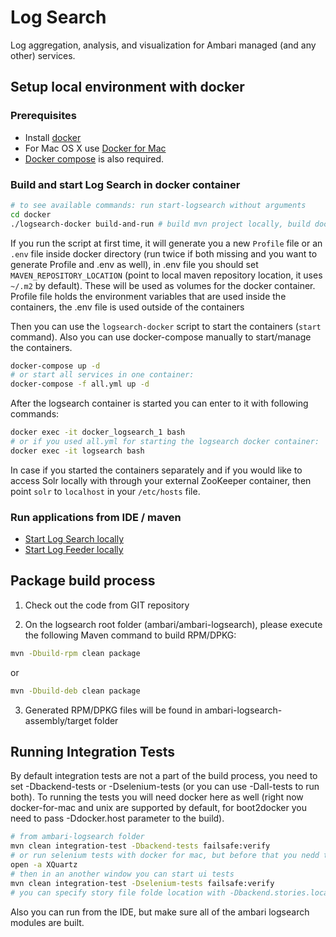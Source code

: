 # Log Search

Log aggregation, analysis, and visualization for Ambari managed (and any other) services.

## Setup local environment with docker

### Prerequisites

- Install [docker](https://docs.docker.com/)
- For Mac OS X use [Docker for Mac](https://docs.docker.com/docker-for-mac/)
- [Docker compose](https://docs.docker.com/compose/) is also required.

### Build and start Log Search in docker container
```bash
# to see available commands: run start-logsearch without arguments
cd docker
./logsearch-docker build-and-run # build mvn project locally, build docker image, start containers
```
If you run the script at first time, it will generate you a new `Profile` file or an `.env` file inside docker directory (run twice if both missing and you want to generate Profile and .env as well), in .env file you should set `MAVEN_REPOSITORY_LOCATION` (point to local maven repository location, it uses `~/.m2` by default). These will be used as volumes for the docker container. Profile file holds the environment variables that are used inside the containers, the .env file is used outside of the containers

Then you can use the `logsearch-docker` script to start the containers (`start` command).
Also you can use docker-compose manually to start/manage the containers.
```bash
docker-compose up -d
# or start all services in one container:
docker-compose -f all.yml up -d
```
After the logsearch container is started you can enter to it with following commands:
```bash
docker exec -it docker_logsearch_1 bash
# or if you used all.yml for starting the logsearch docker container:
docker exec -it logsearch bash
```
In case if you started the containers separately and if you would like to access Solr locally with through your external ZooKeeper container, then point `solr` to `localhost` in your `/etc/hosts` file.

### Run applications from IDE / maven

- [Start Log Search locally](ambari-logsearch-server/README.md)
- [Start Log Feeder locally](ambari-logsearch-logfeeder/README.md)

## Package build process


1. Check out the code from GIT repository

2. On the logsearch root folder (ambari/ambari-logsearch), please execute the following Maven command to build RPM/DPKG:
```bash
mvn -Dbuild-rpm clean package
```
  or
```bash
mvn -Dbuild-deb clean package
```
3. Generated RPM/DPKG files will be found in ambari-logsearch-assembly/target folder

## Running Integration Tests

By default integration tests are not a part of the build process, you need to set -Dbackend-tests or -Dselenium-tests (or you can use -Dall-tests to run both). To running the tests you will need docker here as well (right now docker-for-mac and unix are supported by default, for boot2docker you need to pass -Ddocker.host parameter to the build).

```bash
# from ambari-logsearch folder
mvn clean integration-test -Dbackend-tests failsafe:verify
# or run selenium tests with docker for mac, but before that you nedd to start xquartz
open -a XQuartz
# then in an another window you can start ui tests
mvn clean integration-test -Dselenium-tests failsafe:verify
# you can specify story file folde location with -Dbackend.stories.location and -Dui.stories.location (absolute file path) in the commands
```
Also you can run from the IDE, but make sure all of the ambari logsearch modules are built.
